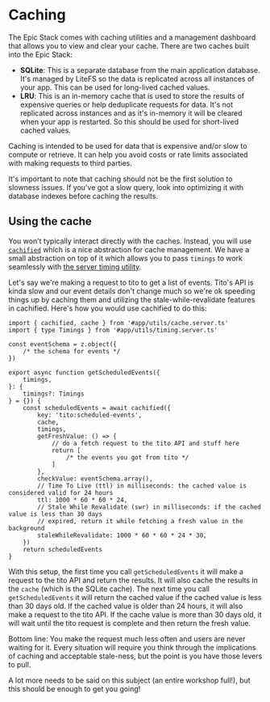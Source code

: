 # Caching

The Epic Stack comes with caching utilities and a management dashboard that
allows you to view and clear your cache. There are two caches built into the
Epic Stack:

- **SQLite**: This is a separate database from the main application database.
  It's managed by LiteFS so the data is replicated across all instances of your
  app. This can be used for long-lived cached values.
- **LRU**: This is an in-memory cache that is used to store the results of
  expensive queries or help deduplicate requests for data. It's not replicated
  across instances and as it's in-memory it will be cleared when your app is
  restarted. So this should be used for short-lived cached values.

Caching is intended to be used for data that is expensive and/or slow to compute
or retrieve. It can help you avoid costs or rate limits associated with making
requests to third parties.

It's important to note that caching should not be the first solution to slowness
issues. If you've got a slow query, look into optimizing it with database
indexes before caching the results.

## Using the cache

You won't typically interact directly with the caches. Instead, you will use
[`cachified`](https://www.npmjs.com/package/@epic-web/cachified) which is a nice abstraction for cache
management. We have a small abstraction on top of it which allows you to pass
`timings` to work seamlessly with
[the server timing utility](./server-timing.md).

Let's say we're making a request to tito to get a list of events. Tito's API is
kinda slow and our event details don't change much so we're ok speeding things
up by caching them and utilizing the stale-while-revalidate features in
cachified. Here's how you would use cachified to do this:

```tsx
import { cachified, cache } from '#app/utils/cache.server.ts'
import { type Timings } from '#app/utils/timing.server.ts'

const eventSchema = z.object({
	/* the schema for events */
})

export async function getScheduledEvents({
	timings,
}: {
	timings?: Timings
} = {}) {
	const scheduledEvents = await cachified({
		key: 'tito:scheduled-events',
		cache,
		timings,
		getFreshValue: () => {
			// do a fetch request to the tito API and stuff here
			return [
				/* the events you got from tito */
			]
		},
		checkValue: eventSchema.array(),
		// Time To Live (ttl) in milliseconds: the cached value is considered valid for 24 hours
		ttl: 1000 * 60 * 60 * 24,
		// Stale While Revalidate (swr) in milliseconds: if the cached value is less than 30 days
		// expired, return it while fetching a fresh value in the background
		staleWhileRevalidate: 1000 * 60 * 60 * 24 * 30,
	})
	return scheduledEvents
}
```

With this setup, the first time you call `getScheduledEvents` it will make a
request to the tito API and return the results. It will also cache the results
in the `cache` (which is the SQLite cache). The next time you call
`getScheduledEvents` it will return the cached value if the cached value is less
than 30 days old. If the cached value is older than 24 hours, it will also make
a request to the tito API. If the cache value is more than 30 days old, it will
wait until the tito request is complete and then return the fresh value.

Bottom line: You make the request much less often and users are never waiting
for it. Every situation will require you think through the implications of
caching and acceptable stale-ness, but the point is you have those levers to
pull.

A lot more needs to be said on this subject (an entire workshop full!), but this
should be enough to get you going!
